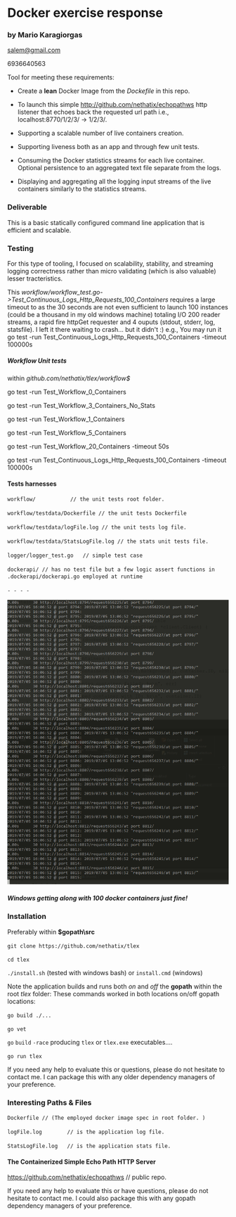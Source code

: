# Docker exercise response #
### by Mario Karagiorgas ### 
salem@gmail.com

6936640563

Tool for meeting these requirements:

* Create a **lean** Docker Image from the *Dockefile* in this repo.

* To launch this simple http://github.com/nethatix/echopathws http listener that echoes back the requested url path i.e., localhost:8770/1/2/3/ -> 1/2/3/.

* Supporting a scalable number of live containers creation. 

* Supporting liveness both as an app and through few unit tests.

* Consuming the Docker statistics streams for each live container. Optional persistence to an aggregated text file separate from the logs.

* Displaying and aggregating all the logging input streams of the live containers similarly to the statistics streams.

### Deliverable ###

This is a basic statically configured command line application that is efficient and scalable.

### Testing ### 

For this type of tooling, I focused on scalability, stability, and streaming logging correctness rather than micro validating (which is also valuable) lesser tracteristics. 

This *workflow/workflow_test.go->Test_Continuous_Logs_Http_Requests_100_Containers* requires a large timeout to as the 30 seconds are not even sufficient to launch 100 instances (could be a thousand in my old windows machine) totaling I/O 200 reader streams, a rapid fire httpGet requester and 4 ouputs (stdout, stderr, log, statsfile). I left it there waiting to crash... but it didn't :)
e.g., Υου may run it go test -run Test_Continuous_Logs_Http_Requests_100_Containers -timeout 100000s

##### Workflow Unit tests #####

within *github.com/nethatix/tlex/workflow$*

go test -run Test_Workflow_0_Containers

go test -run Test_Workflow_3_Containers_No_Stats

go test -run Test_Workflow_1_Containers

go test -run Test_Workflow_5_Containers

go test -run Test_Workflow_20_Containers -timeout 50s

go test -run Test_Continuous_Logs_Http_Requests_100_Containers -timeout 100000s

#### Tests harnesses ####

    workflow/           // the unit tests root folder.

    workflow/testdata/Dockerfile // the unit tests Dockerfile

    workflow/testdata/logFile.log // the unit tests log file. 

    workflow/testdata/StatsLogFile.log // the stats unit tests file.
    
    logger/logger_test.go   // simple test case
    
    dockerapi/ // has no test file but a few logic assert functions in .dockerapi/dockerapi.go employed at runtime

    - - - -
![Sreaming Flood](dockermgr.gif)
##### Windows getting along with 100 docker containers just fine! #####

### Installation ###

Preferably within **$gopath\src**

`git clone https://github.com/nethatix/tlex`

`cd tlex`

`./install.sh` (tested with windows bash) or `install.cmd` (windows)

Note the application builds and runs both *on* and *off* the **gopath** within the root *tlex* folder:
These commands worked in both locations on/off gopath locations:

`go build ./...` 

`go vet`

`go` `build` `-race` producing `tlex` or `tlex.exe` executables....

`go run tlex`

If you need any help to evaluate this or questions, please do not hesitate to contact me. I can package this with any older dependency managers of your preference.

### Interesting Paths & Files ###

    Dockerfile // (The employed docker image spec in root folder. )

    logFile.log        // is the application log file.

    StatsLogFile.log   // is the application stats file.

#### The Containerized Simple Echo Path HTTP Server ####

https://github.com/nethatix/echopathws // public repo.

If you need any help to evaluate this or have questions, please do not hesitate to contact me. I could also package this with any gopath dependency managers of your preference.
